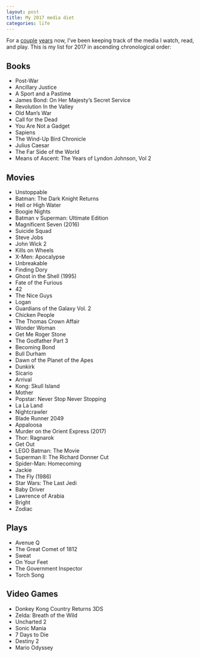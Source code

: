 ```yaml
---
layout: post
title: My 2017 media diet
categories: life
---
```

For a [couple](/blog/2017/01/media-diet-2016) [years](/blog/2016/01/media-diet-2015/) now, I’ve been keeping track of the media I watch, read, and play. This is my list for 2017 in ascending chronological order:

## Books
* Post-War
* Ancillary Justice
* A Sport and a Pastime
* James Bond: On Her Majesty’s Secret Service
* Revolution In the Valley
* Old Man’s War
* Call for the Dead
* You Are Not a Gadget
* Sapiens
* The Wind-Up Bird Chronicle
* Julius Caesar
* The Far Side of the World
* Means of Ascent: The Years of Lyndon Johnson, Vol 2

## Movies
* Unstoppable
* Batman: The Dark Knight Returns
* Hell or High Water
* Boogie Nights
* Batman v Superman: Ultimate Edition
* Magnificent Seven (2016)
* Suicide Squad
* Steve Jobs
* John Wick 2
* Kills on Wheels
* X-Men: Apocalypse
* Unbreakable
* Finding Dory
* Ghost in the Shell (1995)
* Fate of the Furious
* 42
* The Nice Guys
* Logan
* Guardians of the Galaxy Vol. 2
* Chicken People
* The Thomas Crown Affair
* Wonder Woman
* Get Me Roger Stone
* The Godfather Part 3
* Becoming Bond
* Bull Durham
* Dawn of the Planet of the Apes
* Dunkirk
* Sicario
* Arrival
* Kong: Skull Island
* Mother
* Popstar: Never Stop Never Stopping
* La La Land
* Nightcrawler
* Blade Runner 2049
* Appaloosa
* Murder on the Orient Express (2017)
* Thor: Ragnarok
* Get Out
* LEGO Batman: The Movie
* Superman II: The Richard Donner Cut
* Spider-Man: Homecoming
* Jackie
* The Fly (1986)
* Star Wars: The Last Jedi
* Baby Driver
* Lawrence of Arabia
* Bright
* Zodiac

## Plays
* Avenue Q
* The Great Comet of 1812
* Sweat
* On Your Feet
* The Government Inspector
* Torch Song

## Video Games
* Donkey Kong Country Returns 3DS
* Zelda: Breath of the Wild
* Uncharted 2
* Sonic Mania
* 7 Days to Die
* Destiny 2
* Mario Odyssey
